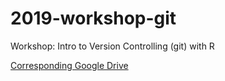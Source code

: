 # 2019-workshop-git
Workshop: Intro to Version Controlling (git) with R

[Corresponding Google Drive](https://drive.google.com/drive/folders/1UBDqTXbVYRWcKKquFFkjHwh2Bxt1HJnA?usp=sharing)
